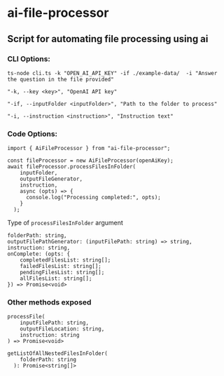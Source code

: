 # ai-file-processor

## Script for automating file processing using ai


### CLI Options: 
```
ts-node cli.ts -k "OPEN_AI_API_KEY" -if ./example-data/  -i "Answer the question in the file provided"
```

```
"-k, --key <key>", "OpenAI API key"

"-if, --inputFolder <inputFolder>", "Path to the folder to process"

"-i, --instruction <instruction>", "Instruction text"
```


### Code Options:

```
import { AiFileProcessor } from "ai-file-processor";

const fileProcessor = new AiFileProcessor(openAiKey);
await fileProcessor.processFilesInFolder(
    inputFolder,
    outputFileGenerator,
    instruction,
    async (opts) => {
      console.log("Processing completed:", opts);
    }
  );
```

Type of `processFilesInFolder` argument

```
folderPath: string,
outputFilePathGenerator: (inputFilePath: string) => string,
instruction: string,
onComplete: (opts: {
    completedFilesList: string[];
    failedFilesList: string[];
    pendingFilesList: string[];
    allFilesList: string[];
}) => Promise<void>
```

### Other methods exposed
```
processFile(
    inputFilePath: string,
    outputFileLocation: string,
    instruction: string
) => Promise<void>
```

```
getListOfAllNestedFilesInFolder(
    folderPath: string
  ): Promise<string[]> 
```
